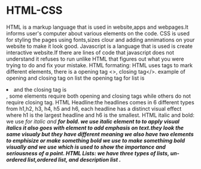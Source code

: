 # HTML-CSS
HTML is a markup language that is used in website,apps and webpages.It informs user's computer about various elements on the code.
CSS is used for styling the pages using  fonts,sizes clour and adding annimations on your website to make it look good.
Javascript is a language that is used is create interactive website.If there are lines of code that javascript does not understand it refuses to run unlike HTML that figures out what you were trying to do and fix your mistake.
HTML formating: HTML uses tags to mark different elements, there is a opening tag <>, closing tag</>.
example of opening and closing tag on list the opening tag for list is <li> and the closing tag is</li>, some elements require both opening and closing tags while others do not require closing tag.
HTML Headline:the headlines comes in 6 different types from h1,h2, h3, h4, h5 and h6, each headline has a distinct visual effect where h1 is the largest headline and h6 is the smallest.
HTML italic and bold: we use <i> for italic and <b> for bold.
we use italic element to to apply visual italics it also goes with <em> element to add emphasis on text.they look the same visualy but they have different meaning
we also have two elements to emphisize or make something bold we use <b> to make somethimg bold visually and we use <strong> which is used to show the importance and seriousness of a point.
HTML Lists: we have three types of lists, un-ordered list,ordered list, and description  list .

